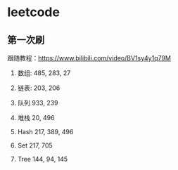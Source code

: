 # leetcode

## 第一次刷
跟随教程：https://www.bilibili.com/video/BV1sy4y1q79M

1. 数组: 
485, 283, 27

2. 链表: 
203, 206

3. 队列
933, 239

4. 堆栈
20, 496

5. Hash
217, 389, 496

6. Set
217, 705

7. Tree
144, 94, 145
